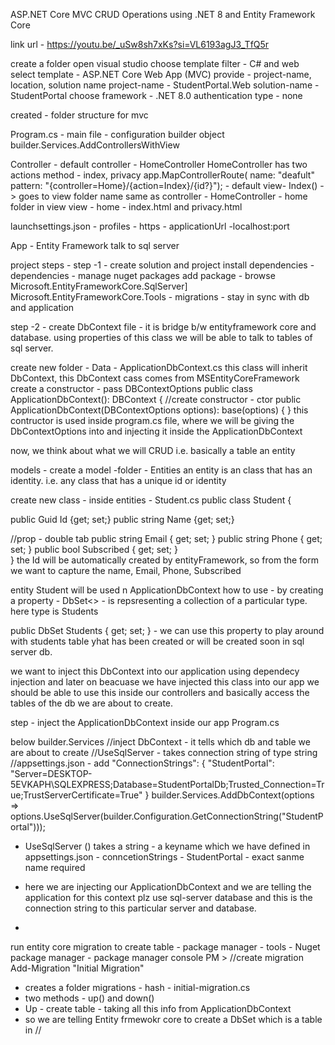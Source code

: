 ASP.NET Core MVC CRUD Operations using .NET 8 and Entity Framework Core

link url - https://youtu.be/_uSw8sh7xKs?si=VL6193agJ3_TfQ5r

create a folder
open visual studio
choose template
filter - C# and web
select template - ASP.NET Core Web App (MVC)
provide - project-name, location, solution name
project-name - StudentPortal.Web
solution-name - StudentPortal
choose framework - .NET 8.0
authentication type - none

created - folder structure for mvc

Program.cs - main file - configuration
  builder object
  builder.Services.AddControllersWithView
  
Controller - default controller - HomeController
            HomeController has two actions method - index, privacy
  app.MapControllerRoute(
    name: "deafult"
    pattern: "{controller=Home}/{action=Index}/{id?}");
    - default view- Index()  -> goes to view folder name same as controller - HomeController - home folder in view
    view - home - index.html and privacy.html

launchsettings.json - profiles - https - applicationUrl -localhost:port

App - Entity Framework talk to sql server

project steps -
step -1 - create solution and project
install dependencies -
dependencies - manage nuget packages
add package -
browse 
Microsoft.EntityFrameworkCore.SqlServer]
Microsoft.EntityFrameworkCore.Tools - migrations - stay in sync with db and application

step -2 - create DbContext file - it is bridge b/w entityframework core and database. using properties of this class we will be able to talk to tables of sql server.

create new folder - Data - ApplicationDbContext.cs
this class will inherit DbContext, this DbContext cass comes from MSEntityCoreFramework
create a constructor - pass DBContextOptions<type>
public class ApplicationDbContext(): DBContext 
{
  //create constructor - ctor
  public ApplicationDbContext(DBContextOptions<ApplicationDbContext> options): base(options)
  { }
this contructor is used inside program.cs file, where we will be giving the DbContextOptions into and injecting it inside the ApplicationDbContext 

now, we think about what we will CRUD i.e. basically a table an entity

models - create a model -folder - Entities 
an entity is an class that has an identity. i.e. any class that has a unique id or identity

create new class - inside entities - Student.cs
public class Student {

  public Guid Id {get; set;}
  public string Name {get; set;}

  //prop - double tab
 public string Email { get; set; }
 public string Phone { get; set; }
 public bool Subscribed { get; set; }  
}
the Id will be automatically created by entityFramework, so from the form we want to capture the name, Email, Phone, Subscribed

entity Student will be used n ApplicationDbContext
how to use - by creating a property - DbSet<> - is repsresenting a collection of a particular type. here type is Students

 public DbSet<Student> Students { get; set; } - we can use this property to play around with students table yhat has been created or will be created soon in sql server db.

we want to inject this DbContext into our application using dependecy injection and later on beacuase we have injected this class into our app we should be able to use this inside our controllers and basically access the tables of the db we are about to create.

step - inject the ApplicationDbContext inside our app
Program.cs

below builder.Services
//inject DbContext - it tells which db and table we are about to create
//UseSqlServer - takes connection string of type string
//appsettings.json - 
add "ConnectionStrings": {
  "StudentPortal": "Server=DESKTOP-5EVKAPH\\SQLEXPRESS;Database=StudentPortalDb;Trusted_Connection=True;TrustServerCertificate=True"
}
builder.Services.AddDbContext<ApplicationDbContext>(options => options.UseSqlServer(builder.Configuration.GetConnectionString("StudentPortal")));
- UseSqlServer () takes a string - a keyname which we have defined in appsettings.json - conncetionStrings - StudentPortal - exact sanme name required

- here we are injecting our ApplicationDbContext and we are telling the application for this context plz use sql-server database and this is the connection string to this particular server and database.

- 
run entity core migration to create table  -
package manager - tools - Nuget package manager - package manager console
PM >
//create migration
Add-Migration "Initial Migration"
- creates a folder migrations - hash - initial-migration.cs
- two methods - up() and down()
- Up - create table - taking all this info from ApplicationDbContext
- so we are telling Entity frmewokr core to create a DbSet which is a table in 
//

 
